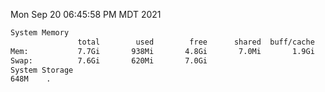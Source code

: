 Mon Sep 20 06:45:58 PM MDT 2021
```bash
System Memory
               total        used        free      shared  buff/cache   available
Mem:           7.7Gi       938Mi       4.8Gi       7.0Mi       1.9Gi       6.4Gi
Swap:          7.6Gi       620Mi       7.0Gi
System Storage
648M	.
```
